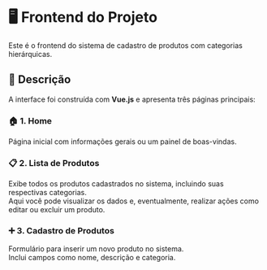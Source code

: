 # 🖥️ Frontend do Projeto

Este é o frontend do sistema de cadastro de produtos com categorias hierárquicas.

## 📄 Descrição

A interface foi construída com **Vue.js** e apresenta três páginas principais:

### 🏠 1. Home

Página inicial com informações gerais ou um painel de boas-vindas.

### 📋 2. Lista de Produtos

Exibe todos os produtos cadastrados no sistema, incluindo suas respectivas categorias.  
Aqui você pode visualizar os dados e, eventualmente, realizar ações como editar ou excluir um produto.

### ➕ 3. Cadastro de Produtos

Formulário para inserir um novo produto no sistema.  
Inclui campos como nome, descrição e categoria.
